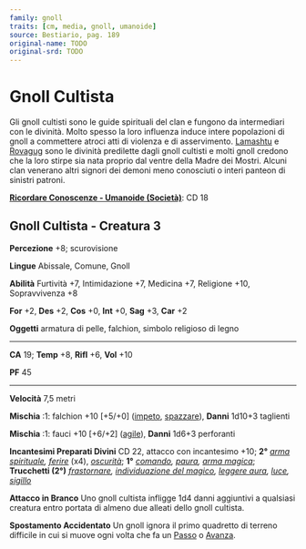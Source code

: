 ```yaml
---
family: gnoll
traits: [cm, media, gnoll, umanoide]
source: Bestiario, pag. 189
original-name: TODO
original-srd: TODO
---
```


# Gnoll Cultista

Gli gnoll cultisti sono le guide spirituali del clan e fungono da intermediari
con le divinità. Molto spesso la loro influenza induce intere popolazioni di
gnoll a commettere atroci atti di violenza e di asservimento.
[Lamashtu](/divinità/lamashtu) e [Rovagug](/divinità/rovagug) sono le divinità
predilette dagli gnoll cultisti e molti gnoll credono che la loro stirpe sia
nata proprio dal ventre della Madre dei Mostri. Alcuni clan venerano altri
signori dei demoni meno conosciuti o interi panteon di sinistri patroni.

**[Ricordare Conoscenze - Umanoide (Società)](/azioni/abilita/ricordare-conoscenze)**:
CD 18

## Gnoll Cultista - Creatura 3

**Percezione** +8; scurovisione

**Lingue** Abissale, Comune, Gnoll

**Abilità** Furtività +7, Intimidazione +7, Medicina +7, Religione +10,
Sopravvivenza +8

**For** +2, **Des** +2, **Cos** +0, **Int** +0, **Sag** +3, **Car** +2

**Oggetti** armatura di pelle, falchion, simbolo religioso di legno

---

**CA** 19; **Temp** +8, **Rifl** +6, **Vol** +10

**PF** 45

---

**Velocità** 7,5 metri

**Mischia** :1: falchion +10 \[+5/+0] ([impeto](/tratti/impeto),
[spazzare](/tratti/spazzare)), **Danni** 1d10+3 taglienti

**Mischia** :1: fauci +10 \[+6/+2] ([agile](/tratti/agile)), **Danni** 1d6+3
perforanti

**Incantesimi Preparati Divini** CD 22, attacco con incantesimo +10; **2°**
_[arma spirituale](/incantesimi/arma-spirituale), [ferire](/incantesimi/ferire)_
(x4), _[oscurità](/incantesimi/oscurita)_; **1°**
_[comando](/incantesimi/comando), [paura](/incantesimi/paura),
[arma magica](/incantesimi/arma-magica)_; **Trucchetti (2°)**
_[frastornare](/incantesimi/frastornare),
[individuazione del magico](/incantesimi/individuazione-del-magico),
[leggere aura](/incantesimi/leggere-aura), [luce](/incantesimi/luce),
[sigillo](/incantesimi/sigillo)_

**Attacco in Branco** Uno gnoll cultista infligge 1d4 danni aggiuntivi a
qualsiasi creatura entro portata di almeno due alleati dello gnoll cultista.

**Spostamento Accidentato** Un gnoll ignora il primo quadretto di terreno
difficile in cui si muove ogni volta che fa un [Passo](/azioni/base/passo) o
[Avanza](/azioni/base/avanzare).
